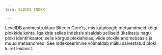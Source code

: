 ```yaml
---
term: BLOCKS INDEX

---
```

LevelDB andmestruktuur Bitcoin Core'is, mis kataloogib metaandmeid kõigi plokkide kohta. Iga kirje selles indeksis sisaldab selliseid üksikasju nagu ploki identifikaator, selle kõrgus plokiahelas, viide plokile andmebaasis ja muud metaandmed. See indekseerimine võimaldab mällu salvestatud ploki kiiret leidmist.